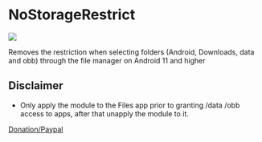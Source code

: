 # NoStorageRestrict

![](https://i.imgur.com/Z7VH0Li.jpg)

Removes the restriction when selecting folders (Android, Downloads, data and obb) through the file manager on Android 11 and higher

## Disclaimer
- Only apply the module to the Files app prior to granting /data /obb access to apps, after that unapply the module to it.


[Donation/Paypal](https://www.paypal.com/donate/?hosted_button_id=BJAJW4755BXFY)
